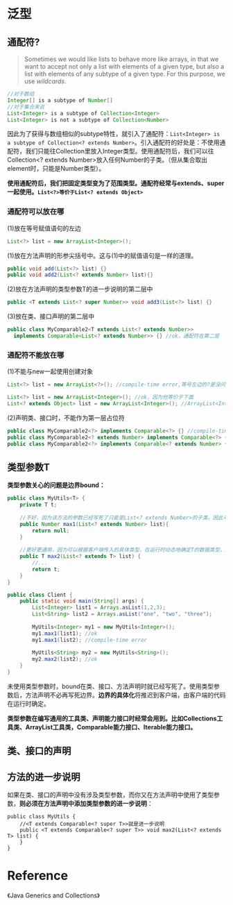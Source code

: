 # 泛型

## 通配符?

> Sometimes we would like lists to behave more like arrays, in that we want to accept not only a list with elements of a given type, but also a list with elements of any subtype of a given type. For this purpose, we use *wildcards*.

```java
//对于数组
Integer[] is a subtype of Number[]
//对于集合来说
List<Integer> is a subtype of Collection<Integer>
List<Integer> is not a subtype of Collection<Number>
```

因此为了获得与数组相似的subtype特性，就引入了通配符：`List<Integer> is a subtype of Collection<? extends Number>`。引入通配符的好处是：不使用通配符，我们只能往Collection<Integer>里放入Integer类型。使用通配符后，我们可以往Collection<? extends Number>放入任何Number的子类。（但从集合取出element时，只能是Number类型）。

**使用通配符后，我们把固定类型变为了范围类型。通配符经常与extends、super一起使用。`List<?>等价于List<? extends Object>`**



### 通配符可以放在哪

(1)放在等号赋值语句的左边

```java
List<?> list = new ArrayList<Integer>();
```

(1)放在方法声明的形参尖括号中。这与(1)中的赋值语句是一样的道理。

```java
public void add(List<?> list) {}
public void add2(List<? extends Number> list){}
```

(2)放在方法声明的类型参数T的进一步说明的第二层中

```java
public <T extends List<? super Number>> void add3(List<?> list) {}
```

(3)放在类、接口声明的第二层中

```java
public class MyComparable2<T extends List<? extends Number>> 
  implements Comparable<List<? extends Number>> {} //ok，通配符在第二层
```

### 通配符不能放在哪

(1)不能与new一起使用创建对象

```java
List<?> list = new ArrayList<?>(); //compile-time error,等号左边的?是没问题的，问题出在等号右边的?，因为new创建对象时，已经是最后一步，参数类型必须明确，不能再推迟了

List<?> list = new ArrayList<Integer>(); //ok，因为他等价于下面
List<? extends Object> list = new ArrayList<Integer>(); //ArrayList<Integer> is a subtype of List<? extends Object>
```

(2)声明类、接口时，不能作为第一层占位符

```java
public class MyComparable2<?> implements Comparable<?> {} //compile-time error 两个?都有问题，这两个地方都是第一层占位符，不能出现任何?
public class MyComparable2<? extends Number> implements Comparable<?> {} //compile-time error
public class MyComparable2<?> implements Comparable<? extends Number> {} //compile-time error
```

## 类型参数T

**类型参数关心的问题是边界bound：**

```java
public class MyUtils<T> {
	private T t;
  
	//不好，因为该方法的参数已经写死了只能是List<? extends Number>的子类，因此寻找max值是也只能从List<? extends Number>的子类中寻找
	public Number max1(List<? extends Number> list){
		return null;
	}
	
  	//更好更通用，因为可以根据客户端传入的具体类型，在运行时动态地确定T的数据类型，比如T也可以是Comparable接口，这时在客户端，任何List<? extends Comparable>的子类都可以作为方法参数，都可以使用该max方法。
	public T max2(List<? extends T> list) {
      	//...
		return t;
	}
}

public class Client {
	public static void main(String[] args) {
		List<Integer> list1 = Arrays.asList(1,2,3);
		List<String> list2 = Arrays.asList("one", "two", "three");
		
      	MyUtils<Integer> my1 = new MyUtils<Integer>();
		my1.max1(list1); //ok
		my1.max1(list2); //compile-time error
      
      	MyUtils<String> my2 = new MyUtils<String>();
		my2.max2(list2); //ok
	}
}
```

未使用类型参数时，bound在类、接口、方法声明时就已经写死了。使用类型参数后，方法声明不必再写死边界。**边界的具体化**将推迟到客户端，由客户端的代码在运行时确定。

**类型参数在编写通用的工具类、声明能力接口时经常会用到。比如Collections工具类、ArrayList<E>工具类，Comparable<E>能力接口、Iterable<E>能力接口。**

## 类、接口的声明

## 方法的进一步说明

如果在类、接口的声明中没有涉及类型参数，而你又在方法声明中使用了类型参数，**则必须在方法声明中添加类型参数的进一步说明**：

```
public class MyUtils {
	//<T extends Comparable<? super T>>就是进一步说明
	public <T extends Comparable<? super T>> void max2(List<? extends T> list) {
	}
}
```

# Reference

《Java Generics and Collections》
